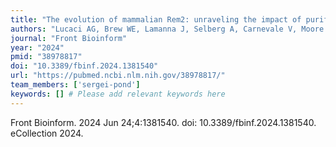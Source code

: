 ```yaml
---
title: "The evolution of mammalian Rem2: unraveling the impact of purifying selection and coevolution on protein function, and implications for human disorders"
authors: "Lucaci AG, Brew WE, Lamanna J, Selberg A, Carnevale V, Moore AR, Kosakovsky Pond SL."
journal: "Front Bioinform"
year: "2024"
pmid: "38978817"
doi: "10.3389/fbinf.2024.1381540"
url: "https://pubmed.ncbi.nlm.nih.gov/38978817/"
team_members: ['sergei-pond']
keywords: [] # Please add relevant keywords here
---
```

Front Bioinform. 2024 Jun 24;4:1381540. doi: 10.3389/fbinf.2024.1381540. eCollection 2024.